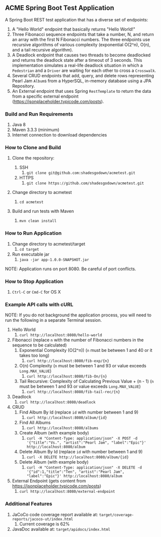 ACME Spring Boot Test Application
---------------------------------

 A Spring Boot REST test application that has a diverse set of endpoints:  
 1. A "Hello World" endpoint that basically returns "Hello World!"
 1. Three Fibonacci sequence endpoints that take a number, N, and return an array with the first 
 N Fibonacci numbers. The three endpoints use recursive algorithms of various complexity
 (exponential O(2^n), O(n), and a tail recursive algorithm).
 1. A Deadlock endpoint that causes two threads to become deadlocked and returns
 the deadlock state after a timeout of 3 seconds. This implementation
 simulates a real-life deadlock situation in which a <code>Pedestrian</code> and a
 <code>Driver</code> are waiting for each other to cross a <code>Crosswalk</code>.
 1. Several CRUD endpoints that add, query, and delete rows representing Pearl Jam
 <code>Album</code>s from a HyperSQL, in-memory database using a JPA Repository.
 1. An External endpoint that uses Spring <code>RestTemplate</code> to return the data
 from a specific external endpoint (https://jsonplaceholder.typicode.com/posts).

### Build and Run Requirements
1. Java 8
1. Maven 3.3.3 (minimum)
1. Internet connection to download dependencies

### How to Clone and Build
1. Clone the repository:
    1. SSH
        1. ```git clone git@github.com:shadesgodown/acmetest.git```
    1. HTTPS
        1. ```git clone https://github.com/shadesgodown/acmetest.git```

1. Change directory to acmetest
    1. ```cd acmetest```

1. Build and run tests with Maven
    1. ```mvn clean install```

### How to Run Application
1. Change directory to acmetest/target
    1. ```cd target```
1. Run executable jar
    1. ```java -jar app-1.0.0-SNAPSHOT.jar```

NOTE: Application runs on port 8080. Be careful of port conflicts.

### How to Stop Application
1. <code>Ctrl-C</code> or <code>Cmd-C</code> for OS X

### Example API calls with cURL
NOTE: If you do not background the application process, you will need to 
run the following in a separate Terminal session. 

1. Hello World
    1. ```curl http://localhost:8080/hello-world```
1. Fibonacci (replace <code>n</code> with the number of Fibonacci
   numbers in the sequence to be calculated)
    1. Exponential Complexity (O(2^n)) (<code>n</code> must be between 1 and 40 or it takes too long)
        1. ```curl http://localhost:8080/fib-exp/{n}```
    1. O(n) Complexity (<code>n</code> must be between 1 and 93 or value exceeds <code>Long.MAX_VALUE</code>)
        1. ```curl http://localhost:8080/fib-On/{n}```
    1. Tail Recursive: Complexity of Calculating Previous Value + (n - 1) (<code>n</code> must be between 1 and 93 or value exceeds <code>Long.MAX_VALUE</code>)
        1. ```curl http://localhost:8080/fib-tail-rec/{n}```
1. Deadlock
    1. ```curl http://localhost:8080/deadlock```
1. CRUD
    1. Find Album By Id (replace <code>id</code> with number between 1 and 9)
        1. ```curl http://localhost:8080/album/{id}```
    1. Find All Albums
        1. ```curl http://localhost:8080/albums```
    1. Create Album (with example body)
        1. ```curl -H "Content-Type: application/json" -X POST -d '{"title":"Vs.", "artist":"Pearl Jam", "label":"Epic"}' http://localhost:8080/album```
    1. Delete Album By Id (replace <code>id</code> with number between 1 and 9)
        1. ```curl -X DELETE http://localhost:8080/album/{id}```
    1. Delete Album (with example body)
        1. ```curl -H "Content-Type: application/json" -X DELETE -d '{"id":1,"title":"Ten", "artist":"Pearl Jam", "label":"Epic"}' http://localhost:8080/album```
1. External Endpoint (gets content from https://jsonplaceholder.typicode.com/posts)
    1. ```curl http://localhost:8080/external-endpoint```

### Additional Features
1. JaCoCo code coverage report available at: <code>target/coverage-reports/jacoco-ut/index.html</code>
    1. Current coverage is 62%
1. JavaDoc available at: <code>target/apidocs/index.html</code>